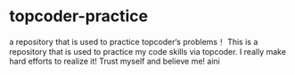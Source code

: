 topcoder-practice
=================

a repository that is used to practice topcoder‘s problems！
This is a repository that is used to practice my code skills via topcoder.
I really make hard efforts to realize it! 
Trust myself and believe me!
aini
